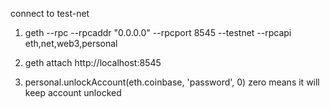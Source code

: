 connect to test-net

1. geth --rpc --rpcaddr "0.0.0.0" --rpcport 8545 --testnet --rpcapi eth,net,web3,personal

2. geth attach http://localhost:8545

3. personal.unlockAccount(eth.coinbase, 'password', 0) zero means it will keep account unlocked
